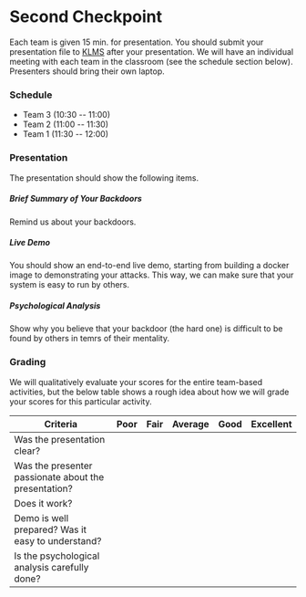 # Second Checkpoint

Each team is given 15 min. for presentation. You should submit your presentation
file to [KLMS](http://klms.kaist.ac.kr/mod/assign/view.php?id=302075) after your presentation. We will have an individual meeting with
each team in the classroom (see the schedule section below). Presenters should
bring their own laptop.

### Schedule

- Team 3 (10:30 -- 11:00)
- Team 2 (11:00 -- 11:30)
- Team 1 (11:30 -- 12:00)

### Presentation

The presentation should show the following items.

##### Brief Summary of Your Backdoors

Remind us about your backdoors.

##### Live Demo

You should show an end-to-end live demo, starting from building a docker image
to demonstrating your attacks. This way, we can make sure that your system is
easy to run by others.

##### Psychological Analysis

Show why you believe that your backdoor (the hard one) is difficult to be found
by others in temrs of their mentality.

### Grading

We will qualitatively evaluate your scores for the entire team-based activities,
but the below table shows a rough idea about how we will grade your scores for
this particular activity.

| **Criteria**                                         | Poor | Fair | Average | Good | Excellent |
|------------------------------------------------------|------|------|---------|------|-----------|
| Was the presentation clear?                          |      |      |         |      |           |
| Was the presenter passionate about the presentation? |      |      |         |      |           |
| Does it work?                                        |      |      |         |      |           |
| Demo is well prepared? Was it easy to understand?    |      |      |         |      |           |
| Is the psychological analysis carefully done?        |      |      |         |      |           |
